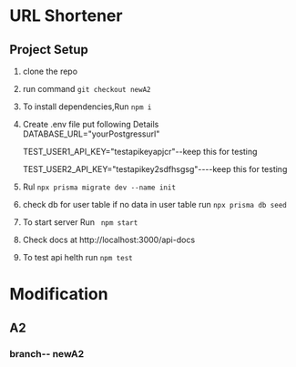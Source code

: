 # URL Shortener

## Project Setup

1. clone the repo
2. run command ```git checkout newA2 ```

3. To install dependencies,Run `npm i`
4. Create .env file put following Details\
   DATABASE_URL="yourPostgressurl"

   TEST_USER1_API_KEY="testapikeyapjcr"--keep this for testing

   TEST_USER2_API_KEY="testapikey2sdfhsgsg"----keep this for testing
3. Rul ``` npx prisma migrate dev --name init ```
4. check db for user table if no data in user table run ```npx prisma db seed ```
3. To start server Run ` npm start`
4. Check docs at http://localhost:3000/api-docs
5. To test api helth run `npm test `


# Modification
## A2
 ###  branch-- newA2 




